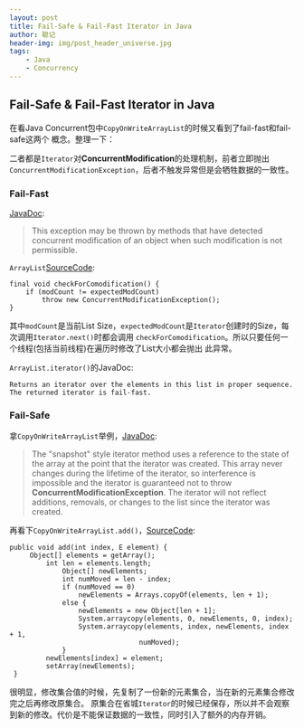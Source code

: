 ```yaml
---
layout: post
title: Fail-Safe & Fail-Fast Iterator in Java
author: 聪记
header-img: img/post_header_universe.jpg
tags:
    - Java
    - Concurrency
---
```


## Fail-Safe & Fail-Fast Iterator in Java

在看Java Concurrent包中`CopyOnWriteArrayList`的时候又看到了fail-fast和fail-safe这两个
概念。整理一下：  

二者都是`Iterator`对**ConcurrentModification**的处理机制，前者立即抛出
`ConcurrentModificationException`，后者不触发异常但是会牺牲数据的一致性。

### Fail-Fast
[JavaDoc](http://docs.oracle.com/javase/7/docs/api/java/util/ConcurrentModificationException.html):

>    This exception may be thrown by methods that have detected concurrent
> modification of an object when such modification is not permissible.  

`ArrayList`[SourceCode](http://grepcode.com/file/repository.grepcode.com/java/root/jdk/openjdk/8u40-b25/java/util/ArrayList.java#ArrayList):
```
final void checkForComodification() {
    if (modCount != expectedModCount)
        throw new ConcurrentModificationException();
}
```
其中`modCount`是当前List Size，`expectedModCount`是`Iterator`创建时的Size，每次调用`Iterator.next()`时都会调用
`checkForComodification`。所以只要任何一个线程(包括当前线程)在遍历时修改了List大小都会抛出
此异常。

`ArrayList.iterator()`的JavaDoc:
```
Returns an iterator over the elements in this list in proper sequence.
The returned iterator is fail-fast.
```

### Fail-Safe
拿`CopyOnWriteArrayList`举例，[JavaDoc](http://docs.oracle.com/javase/7/docs/api/java/util/concurrent/CopyOnWriteArrayList.html):

> The "snapshot" style iterator method uses a
> reference to the state of the array at the point that the iterator
> was created. This array never changes during the lifetime of the
> iterator, so interference is impossible and the iterator is
> guaranteed not to throw **ConcurrentModificationException**.
> The iterator will not reflect additions, removals, or changes to
> the list since the iterator was created.

再看下`CopyOnWriteArrayList.add()`，[SourceCode](http://grepcode.com/file/repository.grepcode.com/java/root/jdk/openjdk/8u40-b25/java/util/concurrent/CopyOnWriteArrayList.java#CopyOnWriteArrayList.add%28java.lang.Object%29):
```
public void add(int index, E element) {
     Object[] elements = getArray();
         int len = elements.length;
             Object[] newElements;
             int numMoved = len - index;
             if (numMoved == 0)
                 newElements = Arrays.copyOf(elements, len + 1);
             else {
                 newElements = new Object[len + 1];
                 System.arraycopy(elements, 0, newElements, 0, index);
                 System.arraycopy(elements, index, newElements, index + 1,
                                numMoved);
             }
         newElements[index] = element;
         setArray(newElements);
 }
```
很明显，修改集合值的时候，先复制了一份新的元素集合，当在新的元素集合修改完之后再修改原集合。
原集合在省城`Iterator`的时候已经保存，所以并不会观察到新的修改。代价是不能保证数据的一致性，同时引入了额外的内存开销。
